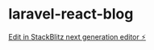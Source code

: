 # laravel-react-blog

[Edit in StackBlitz next generation editor ⚡️](https://stackblitz.com/~/github.com/jaber-mtl/laravel-react-blog)